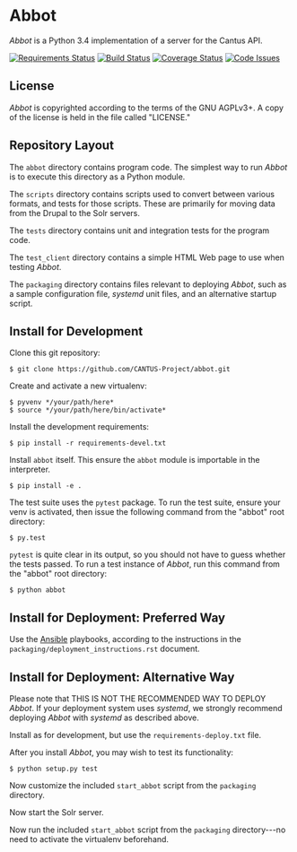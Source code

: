 Abbot
======

*Abbot* is a Python 3.4 implementation of a server for the Cantus API.

[![Requirements Status](https://requires.io/github/CANTUS-Project/abbot/requirements.svg?branch=master)](https://requires.io/github/CANTUS-Project/abbot/requirements/?branch=master)
[![Build Status](https://api.travis-ci.org/CANTUS-Project/abbot.svg?branch=master)](https://travis-ci.org/CANTUS-Project/abbot)
[![Coverage Status](https://coveralls.io/repos/CANTUS-Project/abbot/badge.svg?branch=master&service=github)](https://coveralls.io/github/CANTUS-Project/abbot?branch=master)
[![Code Issues](https://www.quantifiedcode.com/api/v1/project/2260402ae289418daf4b186b71ec14c4/badge.svg)](https://www.quantifiedcode.com/app/project/2260402ae289418daf4b186b71ec14c4)

License
-------

*Abbot* is copyrighted according to the terms of the GNU AGPLv3+. A copy of the license is held in
the file called "LICENSE."

Repository Layout
-----------------

The ``abbot`` directory contains program code. The simplest way to run *Abbot* is to execute this
directory as a Python module.

The ``scripts`` directory contains scripts used to convert between various formats, and tests for
those scripts. These are primarily for moving data from the Drupal to the Solr servers.

The ``tests`` directory contains unit and integration tests for the program code.

The ``test_client`` directory contains a simple HTML Web page to use when testing *Abbot*.

The ``packaging`` directory contains files relevant to deploying *Abbot*, such as a sample
configuration file, *systemd* unit files, and an alternative startup script.

Install for Development
-----------------------

Clone this git repository:

    $ git clone https://github.com/CANTUS-Project/abbot.git

Create and activate a new virtualenv:

    $ pyvenv */your/path/here*
    $ source */your/path/here/bin/activate*

Install the development requirements:

    $ pip install -r requirements-devel.txt

Install ``abbot`` itself. This ensure the ``abbot`` module is importable in the interpreter.

    $ pip install -e .

The test suite uses the ``pytest`` package. To run the test suite, ensure your venv is activated,
then issue the following command from the "abbot" root directory:

    $ py.test

``pytest`` is quite clear in its output, so you should not have to guess whether the tests passed.
To run a test instance of *Abbot*, run this command from the "abbot" root directory:

    $ python abbot

Install for Deployment: Preferred Way
-------------------------------------

Use the [Ansible](http://www.ansible.com/) playbooks, according to the instructions in the
``packaging/deployment_instructions.rst`` document.

Install for Deployment: Alternative Way
---------------------------------------

Please note that THIS IS NOT THE RECOMMENDED WAY TO DEPLOY *Abbot*. If your deployment system uses
*systemd*, we strongly recommend deploying *Abbot* with *systemd* as described above.

Install as for development, but use the ``requirements-deploy.txt`` file.

After you install *Abbot*, you may wish to test its functionality:

    $ python setup.py test

Now customize the included ``start_abbot`` script from the ``packaging`` directory.

Now start the Solr server.

Now run the included ``start_abbot`` script from the ``packaging`` directory---no need to activate
the virtualenv beforehand.
